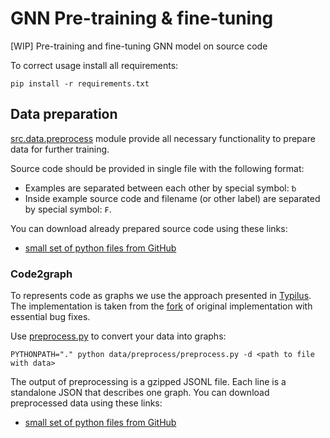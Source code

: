 # GNN Pre-training & fine-tuning
[WIP] Pre-training and fine-tuning GNN model on source code 

To correct usage install all requirements:
```shell
pip install -r requirements.txt
```

## Data preparation

[src.data.preprocess](src/data/preprocess) module provide all necessary functionality to prepare data for further training.

Source code should be provided in single file with the following format:
- Examples are separated between each other by special symbol: `␢`
- Inside example source code and filename (or other label) are separated by special symbol: `₣`.

You can download already prepared source code using these links:
- [small set of python files from GitHub](https://s3-eu-west-1.amazonaws.com/datasets.ml.labs.aws.intellij.net/gnn_pretraining/train_small.txt.tar.gz)

### Code2graph

To represents code as graphs we use the approach presented in [Typilus](https://arxiv.org/abs/2004.10657).
The implementation is taken from the [fork](https://github.com/JetBrains-Research/typilus)
of original implementation with essential bug fixes.

Use [preprocess.py](src/data/preprocess/preprocess.py) to convert your data into graphs:
```shell
PYTHONPATH="." python data/preprocess/preprocess.py -d <path to file with data>
```

The output of preprocessing is a gzipped JSONL file. Each line is a standalone JSON that describes one graph.
You can download preprocessed data using these links:
- [small set of python files from GitHub]()
